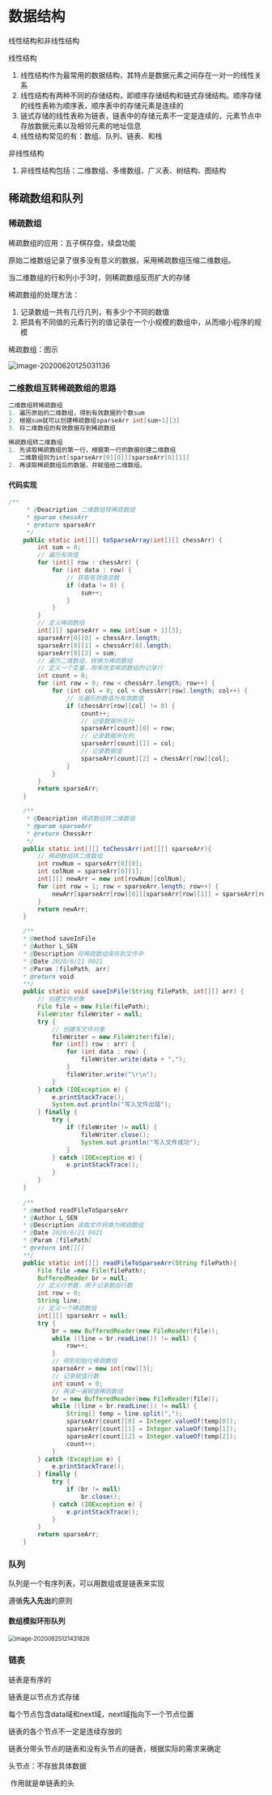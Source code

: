 # 数据结构

线性结构和非线性结构

线性结构

1. 线性结构作为最常用的数据结构，其特点是数据元素之间存在一对一的线性关系
2. 线性结构有两种不同的存储结构，即顺序存储结构和链式存储结构。顺序存储的线性表称为顺序表，顺序表中的存储元素是连续的
3. 链式存储的线性表称为链表，链表中的存储元素不一定是连续的，元素节点中存放数据元素以及相邻元素的地址信息
4. 线性结构常见的有：数组、队列、链表、和栈

非线性结构

1. 非线性结构包括：二维数组、多维数组、广义表、树结构、图结构

## 稀疏数组和队列

### 稀疏数组

稀疏数组的应用：五子棋存盘，续盘功能

原始二维数组记录了很多没有意义的数据，采用稀疏数组压缩二维数组。

当二维数组的行和列小于3时，则稀疏数组反而扩大的存储

稀疏数组的处理方法：

1. 记录数组一共有几行几列，有多少个不同的数值
2. 把具有不同值的元素行列的值记录在一个小规模的数组中，从而缩小程序的规模

稀疏数组：图示

![image-20200620125031136](https://raw.githubusercontent.com/zss823158062/picbed/master/img/%E6%95%B0%E6%8D%AE%E7%BB%93%E6%9E%84%E4%B8%8E%E7%AE%97%E6%B3%95/image-20200620125031136.png?token=AJ3IGUTVJWMIJEJ35OBV7BK65WK74)

### 二维数组互转稀疏数组的思路

```java
二维数组转稀疏数组
1. 遍历原始的二维数组，得到有效数据的个数sum
2. 根据sum就可以创建稀疏数组sparseArr int[sum+1][3]
3. 将二维数组的有效数据存到稀疏数组

稀疏数组转二维数组
1. 先读取稀疏数组的第一行，根据第一行的数据创建二维数组
   二维数组则为int[sparseArr[0][0]][sparseArr[0][1]]
2. 再读取稀疏数组后的数据，并赋值给二维数组。
```

#### 代码实现

```java
/**
     * @Deacription 二维数组转稀疏数组
     * @param chessArr
     * @return sparseArr
     */
    public static int[][] toSparseArray(int[][] chessArr) {
        int sum = 0;
        // 遍历有效值
        for (int[] row : chessArr) {
            for (int data : row) {
                // 获取有效值总数
                if (data != 0) {
                    sum++;
                }
            }
        }
        // 定义稀疏数组
        int[][] sparseArr = new int[sum + 1][3];
        sparseArr[0][0] = chessArr.length;
        sparseArr[0][1] = chessArr[0].length;
        sparseArr[0][2] = sum;
        // 遍历二维数组，转换为稀疏数组
        // 定义一个变量，用来改变稀疏数组的记录行
        int count = 0;
        for (int row = 0; row < chessArr.length; row++) {
            for (int col = 0; col < chessArr[row].length; col++) {
                // 当遍历的数值为有效数值
                if (chessArr[row][col] != 0) {
                    count++;
                    // 记录数据所在行
                    sparseArr[count][0] = row;
                    // 记录数据所在列
                    sparseArr[count][1] = col;
                    // 记录数据值
                    sparseArr[count][2] = chessArr[row][col];
                }
            }
        }
        return sparseArr;
    }

    /**
     * @Deacription 稀疏数组转二维数组
     * @param sparseArr
     * @return ChessArr
     */
    public static int[][] toChessArr(int[][] sparseArr){
        // 稀疏数组转二维数组
        int rowNum = sparseArr[0][0];
        int colNum = sparseArr[0][1];
        int[][] newArr = new int[rowNum][colNum];
        for (int row = 1; row < sparseArr.length; row++) {
            newArr[sparseArr[row][0]][sparseArr[row][1]] = sparseArr[row][2];
        }
        return newArr;
    }

	/**
    * @method saveInFile
    * @Author L_SEN
    * @Description 将稀疏数组保存到文件中
    * @Date 2020/6/21 0021
    * @Param [filePath, arr]
    * @return void
    **/
    public static void saveInFile(String filePath, int[][] arr) {
        // 创建文件对象
        File file = new File(filePath);
        FileWriter fileWriter = null;
        try {
            // 创建写文件对象
            fileWriter = new FileWriter(file);
            for (int[] row : arr) {
                for (int data : row) {
                    fileWriter.write(data + ",");
                }
                fileWriter.write("\r\n");
            }
        } catch (IOException e) {
            e.printStackTrace();
            System.out.println("写入文件出错");
        } finally {
            try {
                if (fileWriter != null) {
                    fileWriter.close();
                    System.out.println("写入文件成功");
                }
            } catch (IOException e) {
                e.printStackTrace();
            }
        }
    }
	
	/**
    * @method readFileToSparseArr
    * @Author L_SEN
    * @Description 读取文件转换为稀疏数组
    * @Date 2020/6/21 0021
    * @Param [filePath]
    * @return int[][]
    **/
    public static int[][] readFileToSparseArr(String filePath){
        File file =new File(filePath);
        BufferedReader br = null;
        // 定义行参数，用于记录数组行数
        int row = 0;
        String line;
        // 定义一个稀疏数组
        int[][] sparseArr = null;
        try {
            br = new BufferedReader(new FileReader(file));
            while ((line = br.readLine()) != null) {
                row++;
            }
            // 得到初始化稀疏数组
            sparseArr = new int[row][3];
            // 记录赋值行数
            int count = 0;
            // 再读一遍赋值稀疏数组
            br = new BufferedReader(new FileReader(file));
            while ((line = br.readLine()) != null) {
                String[] temp = line.split(",");
                sparseArr[count][0] = Integer.valueOf(temp[0]);
                sparseArr[count][1] = Integer.valueOf(temp[1]);
                sparseArr[count][2] = Integer.valueOf(temp[2]);
                count++;
            }
        } catch (Exception e) {
            e.printStackTrace();
        } finally {
            try {
                if (br != null)
                    br.close();
            } catch (IOException e) {
                e.printStackTrace();
            }
        }
        return sparseArr;
    }

```

### 队列

队列是一个有序列表，可以用数组或是链表来实现

遵循**先入先出**的原则

#### 数组模拟环形队列

<img src="https://raw.githubusercontent.com/zss823158062/picbed/master/img/%E6%95%B0%E6%8D%AE%E7%BB%93%E6%9E%84%E4%B8%8E%E7%AE%97%E6%B3%95/image-20200625121431826.png" alt="image-20200625121431826" style="zoom: 80%;" />

### 链表

链表是有序的

链表是以节点方式存储

每个节点包含data域和next域，next域指向下一个节点位置

链表的各个节点不一定是连续存放的

链表分带头节点的链表和没有头节点的链表，根据实际的需求来确定

头节点：不存放具体数据

​				作用就是单链表的头